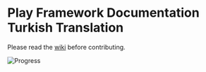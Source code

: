 Play Framework Documentation Turkish Translation
================================================

Please read the [wiki](https://github.com/PlayFrameworkTR/translation-project/wiki) before contributing.

![Progress](http://progressed.io/bar/16?title=progress)

